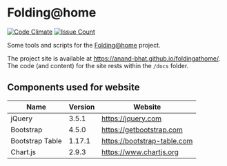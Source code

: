 
# Folding@home

[![Code Climate](https://codeclimate.com/github/anand-bhat/foldingathome/badges/gpa.svg)](https://codeclimate.com/github/anand-bhat/foldingathome)
[![Issue Count](https://codeclimate.com/github/anand-bhat/foldingathome/badges/issue_count.svg)](https://codeclimate.com/github/anand-bhat/foldingathome)

Some tools and scripts for the [Folding@home](https://foldingathome.org) project.

The project site is available at <https://anand-bhat.github.io/foldingathome/>.
The code (and content) for the site rests within the `/docs` folder.

## Components used for website

| Name | Version | Website |
| ----------- | ---- | ----------- |
| jQuery | 3.5.1 | https://jquery.com |
| Bootstrap | 4.5.0 | https://getbootstrap.com |
| Bootstrap Table | 1.17.1 | https://bootstrap-table.com |
| Chart.js | 2.9.3 | https://www.chartjs.org |

